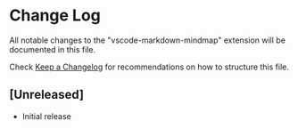 # Change Log
All notable changes to the "vscode-markdown-mindmap" extension will be documented in this file.

Check [Keep a Changelog](http://keepachangelog.com/) for recommendations on how to structure this file.

## [Unreleased]
- Initial release